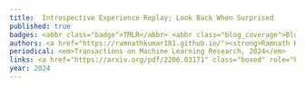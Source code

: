 ```yaml
---
title: 	Introspective Experience Replay; Look Back When Surprised
published: true
badges: <abbr class="badge">TMLR</abbr> <abbr class="blog_coverage">Blog Coverage</abbr>
authors: <a href="https://ramnathkumar181.github.io/"><strong>Ramnath Kumar</strong></a> and <a href="https://dheerajnagaraj.com/">Dheeraj Nagaraj</a>.
periodical: <em>Transactions on Machine Learning Research, 2024</em>
links: <a href="https://arxiv.org/pdf/2206.03171" class="boxed" role="button" target="_blank">PDF</a> <a href="https://github.com/google-research/look-back-when-surprised" class="boxed" role="button" target="_blank">Code</a> <a href="https://ai.googleblog.com/2023/02/google-research-2022-beyond-algorithms.html" class="boxed" role="button" target="_blank">Google AI Blog Coverage</a>
year: 2024
---
```

